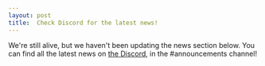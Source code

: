 ```yaml
---
layout: post
title:  Check Discord for the latest news!
---
```


We're still alive, but we haven't been updating the news section below. You can find all the latest news on [the Discord](https://discord.gg/kPVAthr), in the #announcements channel!
